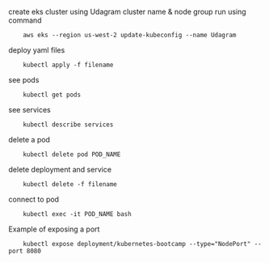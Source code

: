 create eks cluster using Udagram cluster name & node group
run using command 
```
    aws eks --region us-west-2 update-kubeconfig --name Udagram
```

deploy yaml files
```
    kubectl apply -f filename
```

see pods
```
    kubectl get pods
```

see services
```
    kubectl describe services
```
delete a pod
```
    kubectl delete pod POD_NAME
```

delete deployment and service
```
    kubectl delete -f filename
```

connect to pod
```
    kubectl exec -it POD_NAME bash
```

Example of exposing a port
```
    kubectl expose deployment/kubernetes-bootcamp --type="NodePort" --port 8080
```